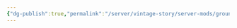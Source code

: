 ```yaml
---
{"dg-publish":true,"permalink":"/server/vintage-story/server-mods/grounded-torchholders/","tags":["vs-potentially-outdated"],"noteIcon":""}
---
```


